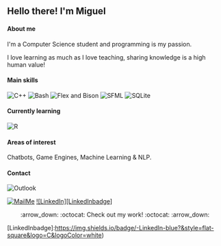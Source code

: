 ## Hello there! I'm Miguel

#### About me
I'm a Computer Science student and programming is my passion.

I love learning as much as I love teaching, sharing knowledge is a high human value!

#### Main skills 
![C++][C++badge] ![Bash][Bashbadge] ![Flex and Bison][FlexAndBisonbadge] ![SFML][SFMLbadge] ![SQLite][SQLitebadge]

#### Currently learning
![R][Rbadge]

#### Areas of interest
Chatbots, Game Engines, Machine Learning & NLP.

#### Contact

![Outlook](https://img.shields.io/badge/-miguelmejiajimenez@hotmail.com-blue?&style=flat-square&logo=microsoft%20outlook&logoColor=white)

[![MailMe][MailMebadge]](mailto:miguelmejiajimenez@hotmail.com)
[![LinkedIn][LinkedInbadge]](https://www.linkedin.com/in/miguel-mej%C3%ADa-jim%C3%A9nez/?locale=en_US)

<div align="center">
	:arrow_down: :octocat: Check out my work! :octocat: :arrow_down:
</div>



[LinkedInbadge]:https://img.shields.io/badge/-LinkedIn-blue?&style=flat-square&logo=C&logoColor=white)

[MailMebadge]: https://img.shields.io/badge/MAIL_ME-miguelmejiajimenez@hotmail.com-blue?&style=flat-square&logo=microsoft%20outlook&logoColor=white

[C++badge]:https://img.shields.io/badge/C++-blue?logo=c%2B%2B&logoColor=white&style=flat-square

[SQLitebadge]:https://img.shields.io/badge/SQLite-gray?logo=sqlite&logoColor=white&style=flat-square

[SFMLbadge]:https://img.shields.io/badge/-SFML-green?style=flat-square

[FlexAndBisonbadge]:https://img.shields.io/badge/-Flex%20%26%20Bison-orange?style=flat-square&logo=GNU&logoColor=white

[Bashbadge]:https://img.shields.io/badge/-Bash-purple?style=flat-square&logo=GNU+bash&logoColor=white

[Rbadge]:https://img.shields.io/badge/-R-brown?style=flat-square&logo=R&logoColor=white

<!--
<img src="https://img.shields.io/github/followers/MiguelMJ?label=Follow&style=social">
![My GitHub stats](https://github-readme-stats.vercel.app/api?username=MiguelMJ&show_icons=true&theme=tokyonight)
[![Top Langs](https://github-readme-stats.vercel.app/api/top-langs/?username=MiguelMJ&layout=compact)](https://github.com/MiguelMJ/github-readme-stats)
-->

